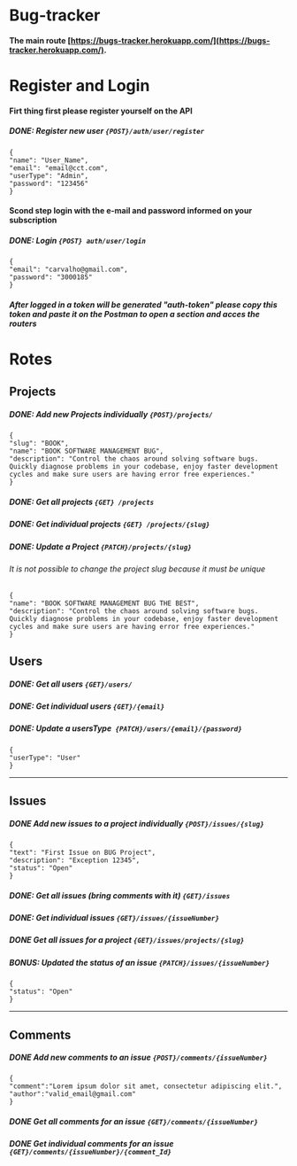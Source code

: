 # Bug-tracker

#### The main route [https://bugs-tracker.herokuapp.com/](https://bugs-tracker.herokuapp.com/).

# Register and Login

#### Firt thing first please register yourself on the API

##### DONE: Register new user `{POST}/auth/user/register`

```
{
"name": "User_Name",
"email": "email@cct.com",
"userType": "Admin",
"password": "123456"
}
```

#### Scond step login with the e-mail and password informed on your subscription

##### DONE: Login `{POST} auth/user/login`

```
{
"email": "carvalho@gmail.com",
"password": "3000185"
}
```

##### After logged in a token will be generated "auth-token" please copy this token and paste it on the Postman to open a section and acces the routers

# Rotes

## Projects

##### DONE: Add new Projects individually `{POST}/projects/`

```
{
"slug": "BOOK",
"name": "BOOK SOFTWARE MANAGEMENT BUG",
"description": "Control the chaos around solving software bugs.
Quickly diagnose problems in your codebase, enjoy faster development
cycles and make sure users are having error free experiences."
}
```

##### DONE: Get all projects `{GET} /projects`

##### DONE: Get individual projects `{GET} /projects/{slug} `

##### DONE: Update a Project `{PATCH}/projects/{slug}`

###### It is not possible to change the project slug because it must be unique

```
{
"name": "BOOK SOFTWARE MANAGEMENT BUG THE BEST",
"description": "Control the chaos around solving software bugs. Quickly diagnose problems in your codebase, enjoy faster development cycles and make sure users are having error free experiences."
}
```

## Users

##### DONE: Get all users `{GET}/users/ `

##### DONE: Get individual users `{GET}/{email}`

##### DONE: Update a usersType` {PATCH}/users/{email}/{password}`

```
{
"userType": "User"
}
```

---

## Issues

##### DONE Add new issues to a project individually `{POST}/issues/{slug}`

```
{
"text": "First Issue on BUG Project",
"description": "Exception 12345",
"status": "Open"
}
```

##### DONE: Get all issues (bring comments with it) `{GET}/issues`

##### DONE: Get individual issues `{GET}/issues/{issueNumber}`

##### DONE Get all issues for a project `{GET}/issues/projects/{slug}`

##### BONUS: Updated the status of an issue `{PATCH}/issues/{issueNumber}`

```
{
"status": "Open"
}
```

---

## Comments

##### DONE Add new comments to an issue `{POST}/comments/{issueNumber}`

```
{
"comment":"Lorem ipsum dolor sit amet, consectetur adipiscing elit.",
"author":"valid_email@gmail.com"
}
```

##### DONE Get all comments for an issue `{GET}/comments/{issueNumber}`

##### DONE Get individual comments for an issue `{GET}/comments/{issueNumber}/{comment_Id}`
